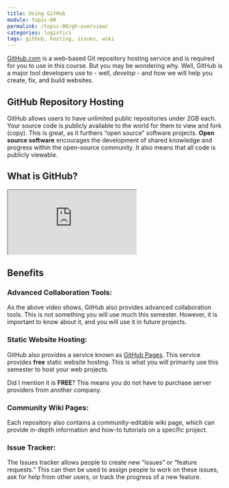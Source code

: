 ```yaml
---
title: Using GitHub
module: topic-00
permalink: /topic-00/gh-overview/
categories: logistics
tags: github, hosting, issues, wiki
---
```


<div class="divider-heading"></div>

<a href="https://github.com/" target="_blank">GitHub.com</a> is a web-based Git repository hosting service and is required for you to use in this course. But you may be wondering why. Well, GitHub is a major tool developers use to - well, _develop_ - and how we will help you create, fix, and build websites.


## GitHub Repository Hosting
GitHub allows users to have unlimited public repositories under 2GB each. Your source code is publicly available to the world for them to view and fork (copy). This is great, as it furthers “open source” software projects. **Open source software** encourages the development of shared knowledge and progress within the open-source community. It also means that all code is publicly viewable.


<div class="divider-pg"></div>


## What is GitHub?
<div class="embed-responsive embed-responsive-16by9">
  <iframe class="embed-responsive-item" src="https://www.youtube.com/embed/w3jLJU7DT5E?rel=0&amp;showinfo=0" allowfullscreen></iframe>
</div>


<div class="divider-pg"></div>


## Benefits

### Advanced Collaboration Tools:
As the above video shows, GitHub also provides advanced collaboration tools. This is not something you will use much this semester. However, it is important to know about it, and you will use it in future projects.

###  Static Website Hosting:
GitHub also provides a service known as <a href="https://pages.github.com/" target="_blank">GitHub Pages</a>. This service provides **free** static website hosting. This is what you will primarily use this semester to host your web projects.

Did I mention it is **FREE**? This means you do not have to purchase server providers from another company.

### Community Wiki Pages:
Each repository also contains a community-editable wiki page, which can provide in-depth information and how-to tutorials on a specific project.

### Issue Tracker:
The Issues tracker allows people to create new “issues” or “feature requests.” This can then be used to assign people to work on these issues, ask for help from other users, or track the progress of a new feature.
